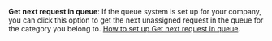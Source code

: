 <!-- markdownlint-disable-file MD041 -->
**Get next request in queue**: If the queue system is set up for your company, you can click this option to get the next unassigned request in the queue for the category you belong to. [How to set up Get next request in queue][1].

<!-- Referenced links -->
[1]: ../../next-in-queue.md

